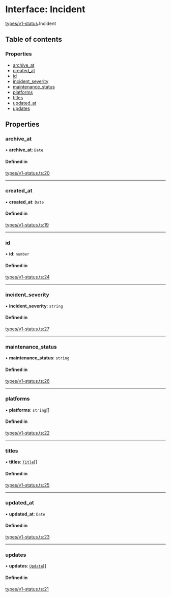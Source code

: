 # Interface: Incident

[types/v1-status](../modules/types_v1_status.md).Incident

## Table of contents

### Properties

- [archive\_at](types_v1_status.Incident.md#archive_at)
- [created\_at](types_v1_status.Incident.md#created_at)
- [id](types_v1_status.Incident.md#id)
- [incident\_severity](types_v1_status.Incident.md#incident_severity)
- [maintenance\_status](types_v1_status.Incident.md#maintenance_status)
- [platforms](types_v1_status.Incident.md#platforms)
- [titles](types_v1_status.Incident.md#titles)
- [updated\_at](types_v1_status.Incident.md#updated_at)
- [updates](types_v1_status.Incident.md#updates)

## Properties

### archive\_at

• **archive\_at**: `Date`

#### Defined in

[types/v1-status.ts:20](https://github.com/jameslinimk/unofficial-valorant-api/blob/1ba0fed/package/src/types/v1-status.ts#L20)

___

### created\_at

• **created\_at**: `Date`

#### Defined in

[types/v1-status.ts:19](https://github.com/jameslinimk/unofficial-valorant-api/blob/1ba0fed/package/src/types/v1-status.ts#L19)

___

### id

• **id**: `number`

#### Defined in

[types/v1-status.ts:24](https://github.com/jameslinimk/unofficial-valorant-api/blob/1ba0fed/package/src/types/v1-status.ts#L24)

___

### incident\_severity

• **incident\_severity**: `string`

#### Defined in

[types/v1-status.ts:27](https://github.com/jameslinimk/unofficial-valorant-api/blob/1ba0fed/package/src/types/v1-status.ts#L27)

___

### maintenance\_status

• **maintenance\_status**: `string`

#### Defined in

[types/v1-status.ts:26](https://github.com/jameslinimk/unofficial-valorant-api/blob/1ba0fed/package/src/types/v1-status.ts#L26)

___

### platforms

• **platforms**: `string`[]

#### Defined in

[types/v1-status.ts:22](https://github.com/jameslinimk/unofficial-valorant-api/blob/1ba0fed/package/src/types/v1-status.ts#L22)

___

### titles

• **titles**: [`Title`](types_v1_status.Title.md)[]

#### Defined in

[types/v1-status.ts:25](https://github.com/jameslinimk/unofficial-valorant-api/blob/1ba0fed/package/src/types/v1-status.ts#L25)

___

### updated\_at

• **updated\_at**: `Date`

#### Defined in

[types/v1-status.ts:23](https://github.com/jameslinimk/unofficial-valorant-api/blob/1ba0fed/package/src/types/v1-status.ts#L23)

___

### updates

• **updates**: [`Update`](types_v1_status.Update.md)[]

#### Defined in

[types/v1-status.ts:21](https://github.com/jameslinimk/unofficial-valorant-api/blob/1ba0fed/package/src/types/v1-status.ts#L21)
